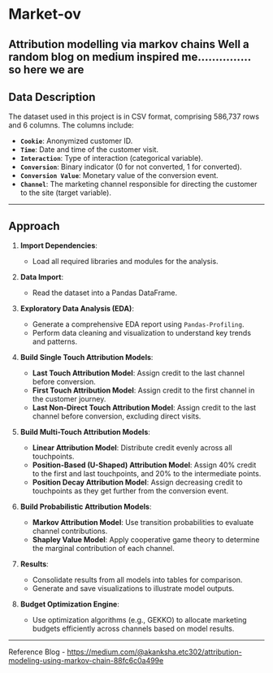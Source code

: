 # Market-ov
Attribution modelling via markov chains
Well a random blog on medium inspired me............... so here we are
---

## Data Description

The dataset used in this project is in CSV format, comprising 586,737 rows and 6 columns. The columns include:
- **`Cookie`**: Anonymized customer ID.
- **`Time`**: Date and time of the customer visit.
- **`Interaction`**: Type of interaction (categorical variable).
- **`Conversion`**: Binary indicator (0 for not converted, 1 for converted).
- **`Conversion Value`**: Monetary value of the conversion event.
- **`Channel`**: The marketing channel responsible for directing the customer to the site (target variable).

---

## Approach

1. **Import Dependencies**:
   - Load all required libraries and modules for the analysis.

2. **Data Import**:
   - Read the dataset into a Pandas DataFrame.

3. **Exploratory Data Analysis (EDA)**:
   - Generate a comprehensive EDA report using `Pandas-Profiling`.
   - Perform data cleaning and visualization to understand key trends and patterns.

4. **Build Single Touch Attribution Models**:
   - **Last Touch Attribution Model**: Assign credit to the last channel before conversion.
   - **First Touch Attribution Model**: Assign credit to the first channel in the customer journey.
   - **Last Non-Direct Touch Attribution Model**: Assign credit to the last channel before conversion, excluding direct visits.

5. **Build Multi-Touch Attribution Models**:
   - **Linear Attribution Model**: Distribute credit evenly across all touchpoints.
   - **Position-Based (U-Shaped) Attribution Model**: Assign 40% credit to the first and last touchpoints, and 20% to the intermediate points.
   - **Position Decay Attribution Model**: Assign decreasing credit to touchpoints as they get further from the conversion event.

6. **Build Probabilistic Attribution Models**:
   - **Markov Attribution Model**: Use transition probabilities to evaluate channel contributions.
   - **Shapley Value Model**: Apply cooperative game theory to determine the marginal contribution of each channel.

7. **Results**:
   - Consolidate results from all models into tables for comparison.
   - Generate and save visualizations to illustrate model outputs.

8. **Budget Optimization Engine**:
   - Use optimization algorithms (e.g., GEKKO) to allocate marketing budgets efficiently across channels based on model results.

---

Reference Blog - https://medium.com/@akanksha.etc302/attribution-modeling-using-markov-chain-88fc6c0a499e
